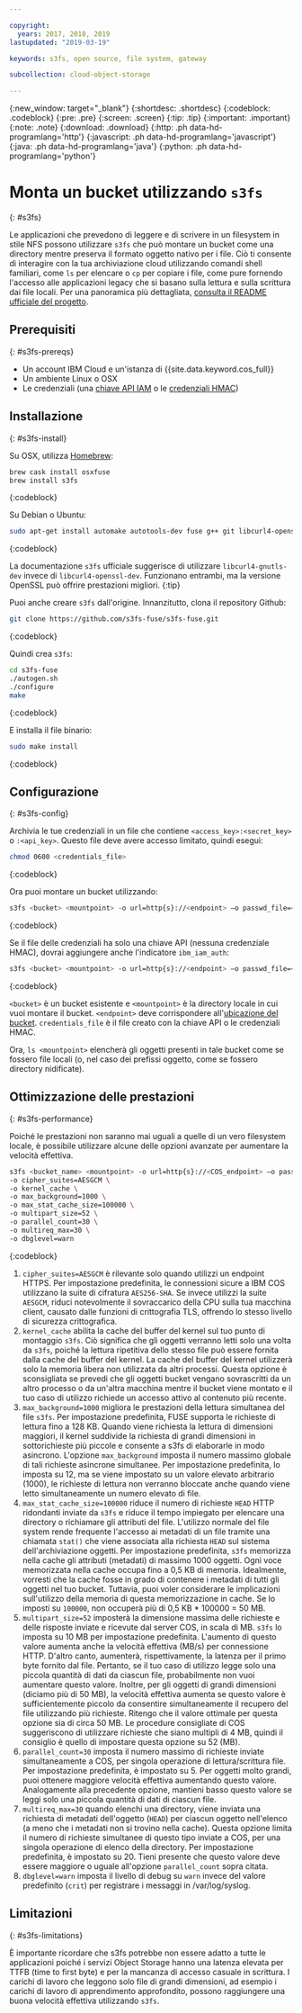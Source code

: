 ```yaml
---

copyright:
  years: 2017, 2018, 2019
lastupdated: "2019-03-19"

keywords: s3fs, open source, file system, gateway

subcollection: cloud-object-storage

---
```

{:new_window: target="_blank"}
{:shortdesc: .shortdesc}
{:codeblock: .codeblock}
{:pre: .pre}
{:screen: .screen}
{:tip: .tip}
{:important: .important}
{:note: .note}
{:download: .download} 
{:http: .ph data-hd-programlang='http'} 
{:javascript: .ph data-hd-programlang='javascript'} 
{:java: .ph data-hd-programlang='java'} 
{:python: .ph data-hd-programlang='python'}

# Monta un bucket utilizzando `s3fs`
{: #s3fs}

Le applicazioni che prevedono di leggere e di scrivere in un filesystem in stile NFS possono utilizzare `s3fs` che può montare un bucket come una directory mentre preserva il formato oggetto nativo per i file. Ciò ti consente di interagire con la tua archiviazione cloud utilizzando comandi shell familiari, come `ls` per elencare o `cp` per copiare i file, come pure fornendo l'accesso alle applicazioni legacy che si basano sulla lettura e sulla scrittura dai file locali. Per una panoramica più dettagliata, [consulta il README ufficiale del progetto](https://github.com/s3fs-fuse/s3fs-fuse).

## Prerequisiti
{: #s3fs-prereqs}

* Un account IBM Cloud e un'istanza di {{site.data.keyword.cos_full}}
* Un ambiente Linux o OSX
* Le credenziali (una [chiave API IAM](/docs/services/cloud-object-storage/iam?topic=cloud-object-storage-iam-overview) o le [credenziali HMAC](/docs/services/cloud-object-storage/hmac?topic=cloud-object-storage-hmac))

## Installazione
{: #s3fs-install}

Su OSX, utilizza [Homebrew](https://brew.sh/):

```sh
brew cask install osxfuse
brew install s3fs
```
{:codeblock}

Su Debian o Ubuntu: 

```sh
sudo apt-get install automake autotools-dev fuse g++ git libcurl4-openssl-dev libfuse-dev libssl-dev libxml2-dev make pkg-config
```
{:codeblock}

La documentazione `s3fs` ufficiale suggerisce di utilizzare `libcurl4-gnutls-dev` invece di `libcurl4-openssl-dev`. Funzionano entrambi, ma la versione OpenSSL può offrire prestazioni migliori.
{:tip}

Puoi anche creare `s3fs` dall'origine. Innanzitutto, clona il repository Github:

```sh
git clone https://github.com/s3fs-fuse/s3fs-fuse.git 
```
{:codeblock}

Quindi crea `s3fs`:

```sh
cd s3fs-fuse
./autogen.sh
./configure
make

```
{:codeblock}

E installa il file binario:

```sh
sudo make install
```
{:codeblock}

## Configurazione
{: #s3fs-config}

Archivia le tue credenziali in un file che contiene `<access_key>:<secret_key>` o `:<api_key>`. Questo file deve avere accesso limitato, quindi esegui: 

```sh
chmod 0600 <credentials_file> 
```
{:codeblock}

Ora puoi montare un bucket utilizzando:

```sh
s3fs <bucket> <mountpoint> -o url=http{s}://<endpoint> –o passwd_file=<credentials_file>
```
{:codeblock}

Se il file delle credenziali ha solo una chiave API (nessuna credenziale HMAC), dovrai aggiungere anche l'indicatore `ibm_iam_auth`:

```sh
s3fs <bucket> <mountpoint> -o url=http{s}://<endpoint> –o passwd_file=<credentials_file> -o ibm_iam_auth
```
{:codeblock}

`<bucket>` è un bucket esistente e `<mountpoint>` è la directory locale in cui vuoi montare il bucket. `<endpoint>` deve corrispondere all'[ubicazione del bucket](/docs/services/cloud-object-storage/basics?topic=cloud-object-storage-endpoints). `credentials_file` è il file creato con la chiave API o le credenziali HMAC.

Ora, `ls <mountpoint>` elencherà gli oggetti presenti in tale bucket come se fossero file locali (o, nel caso dei prefissi oggetto, come se fossero directory nidificate).

## Ottimizzazione delle prestazioni
{: #s3fs-performance}

Poiché le prestazioni non saranno mai uguali a quelle di un vero filesystem locale, è possibile utilizzare alcune delle opzioni avanzate per aumentare la velocità effettiva. 

```sh
s3fs <bucket_name> <mountpoint> -o url=http{s}://<COS_endpoint> –o passwd_file=<credentials_file> \
-o cipher_suites=AESGCM \
-o kernel_cache \
-o max_background=1000 \
-o max_stat_cache_size=100000 \
-o multipart_size=52 \
-o parallel_count=30 \
-o multireq_max=30 \
-o dbglevel=warn
```
{:codeblock}

1. `cipher_suites=AESGCM` è rilevante solo quando utilizzi un endpoint HTTPS. Per impostazione predefinita, le connessioni sicure a IBM COS utilizzano la suite di cifratura `AES256-SHA`. Se invece utilizzi la suite `AESGCM`, riduci notevolmente il sovraccarico della CPU sulla tua macchina client, causato dalle funzioni di crittografia TLS, offrendo lo stesso livello di sicurezza crittografica. 
2. `kernel_cache` abilita la cache del buffer del kernel sul tuo punto di montaggio `s3fs`. Ciò significa che gli oggetti verranno letti solo una volta da `s3fs`, poiché la lettura ripetitiva dello stesso file può essere fornita dalla cache del buffer del kernel. La cache del buffer del kernel utilizzerà solo la memoria libera non utilizzata da altri processi. Questa opzione è sconsigliata se prevedi che gli oggetti bucket vengano sovrascritti da un altro processo o da un'altra macchina mentre il bucket viene montato e il tuo caso di utilizzo richiede un accesso attivo al contenuto più recente.  
3. `max_background=1000` migliora le prestazioni della lettura simultanea del file `s3fs`. Per impostazione predefinita, FUSE supporta le richieste di lettura fino a 128 KB. Quando viene richiesta la lettura di dimensioni maggiori, il kernel suddivide la richiesta di grandi dimensioni in sottorichieste più piccole e consente a s3fs di elaborarle in modo asincrono. L'opzione `max_background` imposta il numero massimo globale di tali richieste asincrone simultanee. Per impostazione predefinita, lo imposta su 12, ma se viene impostato su un valore elevato arbitrario (1000), le richieste di lettura non verranno bloccate anche quando viene letto simultaneamente un numero elevato di file. 
4. `max_stat_cache_size=100000` riduce il numero di richieste `HEAD` HTTP ridondanti inviate da `s3fs` e riduce il tempo impiegato per elencare una directory o richiamare gli attributi del file. L'utilizzo normale del file system rende frequente l'accesso ai metadati di un file tramite una chiamata `stat()` che viene associata alla richiesta `HEAD` sul sistema dell'archiviazione oggetti. Per impostazione predefinita, `s3fs` memorizza nella cache gli attributi (metadati) di massimo 1000 oggetti. Ogni voce memorizzata nella cache occupa fino a 0,5 KB di memoria. Idealmente, vorresti che la cache fosse in grado di contenere i metadati di tutti gli oggetti nel tuo bucket. Tuttavia, puoi voler considerare le implicazioni sull'utilizzo della memoria di questa memorizzazione in cache. Se lo imposti su `100000`, non occuperà più di 0,5 KB * 100000 = 50 MB.
5. `multipart_size=52` imposterà la dimensione massima delle richieste e delle risposte inviate e ricevute dal server COS, in scala di MB. `s3fs` lo imposta su 10 MB per impostazione predefinita. L'aumento di questo valore aumenta anche la velocità effettiva (MB/s) per connessione HTTP. D'altro canto, aumenterà, rispettivamente, la latenza per il primo byte fornito dal file. Pertanto, se il tuo caso di utilizzo legge solo una piccola quantità di dati da ciascun file, probabilmente non vuoi aumentare questo valore. Inoltre, per gli oggetti di grandi dimensioni (diciamo più di 50 MB), la velocità effettiva aumenta se questo valore è sufficientemente piccolo da consentire simultaneamente il recupero del file utilizzando più richieste. Ritengo che il valore ottimale per questa opzione sia di circa 50 MB. Le procedure consigliate di COS suggeriscono di utilizzare richieste che siano multipli di 4 MB, quindi il consiglio è quello di impostare questa opzione su 52 (MB).
6. `parallel_count=30` imposta il numero massimo di richieste inviate simultaneamente a COS, per singola operazione di lettura/scrittura file. Per impostazione predefinita, è impostato su 5. Per oggetti molto grandi, puoi ottenere maggiore velocità effettiva aumentando questo valore. Analogamente alla precedente opzione, mantieni basso questo valore se leggi solo una piccola quantità di dati di ciascun file. 
7. `multireq_max=30` quando elenchi una directory, viene inviata una richiesta di metadati dell'oggetto (`HEAD`) per ciascun oggetto nell'elenco (a meno che i metadati non si trovino nella cache). Questa opzione limita il numero di richieste simultanee di questo tipo inviate a COS, per una singola operazione di elenco della directory. Per impostazione predefinita, è impostato su 20. Tieni presente che questo valore deve essere maggiore o uguale all'opzione `parallel_count` sopra citata. 
8. `dbglevel=warn` imposta il livello di debug su `warn` invece del valore predefinito (`crit`) per registrare i messaggi in /var/log/syslog.

## Limitazioni
{: #s3fs-limitations}

È importante ricordare che s3fs potrebbe non essere adatto a tutte le applicazioni poiché i servizi Object Storage hanno una latenza elevata per TTFB (time to first byte) e per la mancanza di accesso casuale in scrittura. I carichi di lavoro che leggono solo file di grandi dimensioni, ad esempio i carichi di lavoro di apprendimento approfondito, possono raggiungere una buona velocità effettiva utilizzando `s3fs`. 
